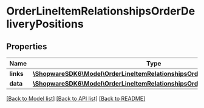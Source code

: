 # OrderLineItemRelationshipsOrderDeliveryPositions

## Properties
Name | Type | Description | Notes
------------ | ------------- | ------------- | -------------
**links** | [**\ShopwareSDK6\Model\OrderLineItemRelationshipsOrderDeliveryPositionsLinks**](OrderLineItemRelationshipsOrderDeliveryPositionsLinks.md) |  | [optional] 
**data** | [**\ShopwareSDK6\Model\OrderLineItemRelationshipsOrderDeliveryPositionsData[]**](OrderLineItemRelationshipsOrderDeliveryPositionsData.md) |  | [optional] 

[[Back to Model list]](../../README.md#documentation-for-models) [[Back to API list]](../../README.md#documentation-for-api-endpoints) [[Back to README]](../../README.md)

